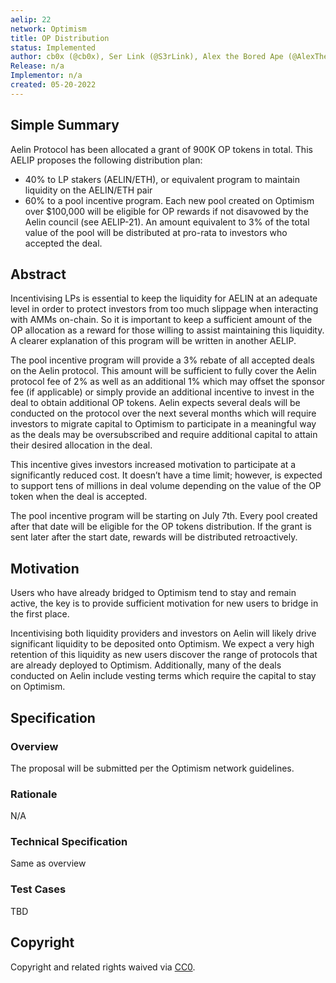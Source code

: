 ```yaml
---
aelip: 22
network: Optimism
title: OP Distribution
status: Implemented
author: cb0x (@cb0x), Ser Link (@S3rLink), Alex the Bored Ape (@AlexTheBoredApe)
Release: n/a
Implementor: n/a
created: 05-20-2022
---
```


## Simple Summary

Aelin Protocol has been allocated a grant of 900K OP tokens in total. This AELIP proposes the following distribution plan:

- 40% to LP stakers (AELIN/ETH), or equivalent program to maintain liquidity on the AELIN/ETH pair
- 60% to a pool incentive program. Each new pool created on Optimism over $100,000 will be eligible for OP rewards if not disavowed by the Aelin council (see AELIP-21). An amount equivalent to 3% of the total value of the pool will be distributed at pro-rata to investors who accepted the deal.

## Abstract

Incentivising LPs is essential to keep the liquidity for AELIN at an adequate level in order to protect investors from too much slippage when interacting with AMMs on-chain. So it is important to keep a sufficient amount of the OP allocation as a reward for those willing to assist maintaining this liquidity. A clearer explanation of this program will be written in another AELIP.

The pool incentive program will provide a 3% rebate of all accepted deals on the Aelin protocol. This amount will be sufficient to fully cover the Aelin protocol fee of 2% as well as an additional 1% which may offset the sponsor fee (if applicable) or simply provide an additional incentive to invest in the deal to obtain additional OP tokens. Aelin expects several deals will be conducted on the protocol over the next several months which will require investors to migrate capital to Optimism to participate in a meaningful way as the deals may be oversubscribed and require additional capital to attain their desired allocation in the deal.

This incentive gives investors increased motivation to participate at a significantly reduced cost. It doesn’t have a time limit; however, is expected to support tens of millions in deal volume depending on the value of the OP token when the deal is accepted.

The pool incentive program will be starting on July 7th. Every pool created after that date will be eligible for the OP tokens distribution. If the grant is sent later after the start date, rewards will be distributed retroactively.

## Motivation

Users who have already bridged to Optimism tend to stay and remain active, the key is to provide sufficient motivation for new users to bridge in the first place.

Incentivising both liquidity providers and investors on Aelin will likely drive significant liquidity to be deposited onto Optimism. We expect a very high retention of this liquidity as new users discover the range of protocols that are already deployed to Optimism. Additionally, many of the deals conducted on Aelin include vesting terms which require the capital to stay on Optimism.

## Specification

### Overview

The proposal will be submitted per the Optimism network guidelines.

### Rationale

N/A

### Technical Specification

Same as overview

### Test Cases

TBD

## Copyright

Copyright and related rights waived via [CC0](https://creativecommons.org/publicdomain/zero/1.0/).
